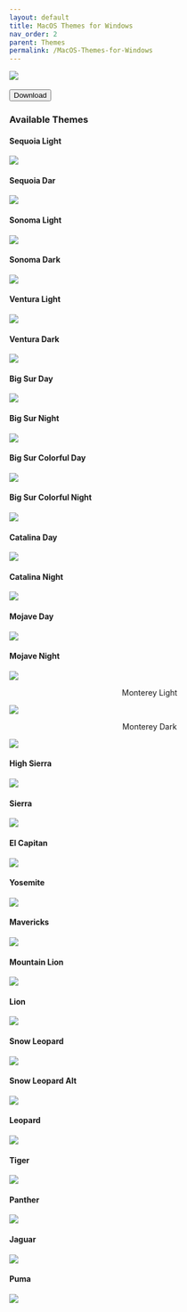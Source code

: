 ```yaml
---
layout: default
title: MacOS Themes for Windows
nav_order: 2
parent: Themes
permalink: /MacOS-Themes-for-Windows
---
```


<img src="https://images-wixmp-ed30a86b8c4ca887773594c2.wixmp.com/i/836bd001-fc1e-41ac-8fce-917bee5d1f0e/dio9l97-b7c5f79d-4f66-4e2c-9408-e03e44194375.png/v1/fill/w_1363,h_586,q_70,strp/macos_themes_for_windows_by_og_nimbi_dio9l97-fullview.jpg" /><br /><br />
<a href="https://github.com/The-Back-Room/MacOS-Themes-for-Windows/archive/refs/heads/main.zip"><button style="text-align:center" type="button" name="button" class="btn">Download</button></a>

<h3>Available Themes</h3>

<h4>Sequoia Light</h4>
<img src="../assets/PreviewImages/MacOS-Themes-for-Windows/Sequoia Light.png" />

<h4>Sequoia Dar</h4>
<img src="../assets/PreviewImages/MacOS-Themes-for-Windows/Sequoia Dark.png" />

<h4>Sonoma Light</h4>
<img src="../assets/PreviewImages/MacOS-Themes-for-Windows/Sonoma Light.png" />

<h4>Sonoma Dark</h4>
<img src="../assets/PreviewImages/MacOS-Themes-for-Windows/Sonoma Dark.png" />

<h4>Ventura Light</h4>
<img src="../assets/PreviewImages/MacOS-Themes-for-Windows/Ventura Light.png" />

<h4>Ventura Dark</h4>
<img src="../assets/PreviewImages/MacOS-Themes-for-Windows/Ventura Dark.png" />

<h4>Big Sur Day</h4>
<img src="../assets/PreviewImages/MacOS-Themes-for-Windows/BigSur Day.png">

<h4>Big Sur Night</h4>
<img src="../assets/PreviewImages/MacOS-Themes-for-Windows/BigSur Night.png">

<h4>Big Sur Colorful Day</h4>
<img src="../assets/PreviewImages/MacOS-Themes-for-Windows/BigSur Colorful Day.png">

<h4>Big Sur Colorful Night</h4>
<img src="../assets/PreviewImages/MacOS-Themes-for-Windows/BigSur Colorful Night.png">

<h4>Catalina Day</h4>
<img src="../assets/PreviewImages/MacOS-Themes-for-Windows/Catalina Day.png">

<h4>Catalina Night</h4>
<img src="../assets/PreviewImages/MacOS-Themes-for-Windows/Catalina Night.png">

<h4>Mojave Day</h4>
<img src="../assets/PreviewImages/MacOS-Themes-for-Windows/Mojave Day.png" />

<h4>Mojave Night</h4>
<img src="../assets/PreviewImages/MacOS-Themes-for-Windows/Mojave Night.png" />

<p align="center">Monterey Light</p>
<img src="../assets/PreviewImages/MacOS-Themes-for-Windows/Monterey Light.png" />

<p align="center">Monterey Dark</p>
<img  src="../assets/PreviewImages/MacOS-Themes-for-Windows/Monterey Dark.png" />

<h4>High Sierra</h4>
<img src="../assets/PreviewImages/MacOS-Themes-for-Windows/High Sierra.png" />

<h4>Sierra</h4>
<img src="../assets/PreviewImages/MacOS-Themes-for-Windows/Sierra.png" />

<h4>El Capitan</h4>
<img src="../assets/PreviewImages/MacOS-Themes-for-Windows/El Capitan.png" />

<h4>Yosemite</h4>
<img src="../assets/PreviewImages/MacOS-Themes-for-Windows/Yosemite.png" />

<h4>Mavericks</h4>
<img src="../assets/PreviewImages/MacOS-Themes-for-Windows/Mavericks.png" />

<h4>Mountain Lion</h4>
<img src="../assets/PreviewImages/MacOS-Themes-for-Windows/Mountain Lion.png" />

<h4>Lion</h4>
<img src="../assets/PreviewImages/MacOS-Themes-for-Windows/Lion.png" />

<h4>Snow Leopard</h4>
<img src="../assets/PreviewImages/MacOS-Themes-for-Windows/Snow Leopard.png" />

<h4>Snow Leopard Alt</h4>
<img src="../assets/PreviewImages/MacOS-Themes-for-Windows/Snow Leopard Alt.png" />

<h4>Leopard</h4>
<img src="../assets/PreviewImages/MacOS-Themes-for-Windows/Leopard.png" />

<h4>Tiger</h4>
<img src="../assets/PreviewImages/MacOS-Themes-for-Windows/Tiger.png" />

<h4>Panther</h4>
<img src="../assets/PreviewImages/MacOS-Themes-for-Windows/Panther.png" />

<h4>Jaguar</h4>
<img src="../assets/PreviewImages/MacOS-Themes-for-Windows/Jaguar.png" />

<h4>Puma</h4>
<img src="../assets/PreviewImages/MacOS-Themes-for-Windows/Puma.png" />

